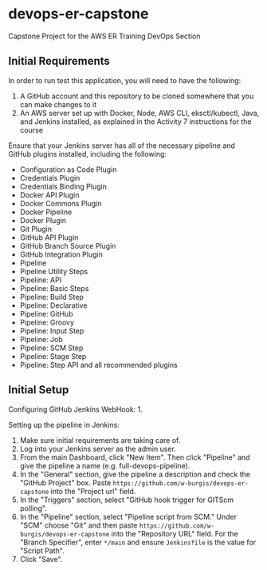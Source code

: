 # devops-er-capstone
Capstone Project for the AWS ER Training DevOps Section

## Initial Requirements

In order to run test this application, you will need to have the following:
1. A GitHub account and this repository to be cloned somewhere that you can make changes to it
2. An AWS server set up with Docker, Node, AWS CLI, eksctl/kubectl, Java, and Jenkins installed, as explained in the Activity 7 instructions for the course

Ensure that your Jenkins server has all of the necessary pipeline and GitHub plugins installed, including the following:
- Configuration as Code Plugin
- Credentials Plugin
- Credentials Binding Plugin
- Docker API Plugin
- Docker Commons Plugin
- Docker Pipeline
- Docker Plugin
- Git Plugin
- GitHub API Plugin
- GitHub Branch Source Plugin
- GitHub Integration Plugin
- Pipeline
- Pipeline Utility Steps
- Pipeline: API
- Pipeline: Basic Steps
- Pipeline: Build Step
- Pipeline: Declarative
- Pipeline: GitHub
- Pipeline: Groovy
- Pipeline: Input Step
- Pipeline: Job
- Pipeline: SCM Step
- Pipeline: Stage Step
- Pipeline: Step API
and all recommended plugins

## Initial Setup

Configuring GitHub Jenkins WebHook:
1. 

Setting up the pipeline in Jenkins:
1. Make sure initial requirements are taking care of.
2. Log into your Jenkins server as the admin user.
3. From the main Dashboard, click "New Item". Then click "Pipeline" and give the pipeline a name (e.g. full-devops-pipeline).
4. In the "General" section, give the pipeline a description and check the "GitHub Project" box. Paste `https://github.com/w-burgis/devops-er-capstone` into the "Project url" field.
5. In the "Triggers" section, select "GitHub hook trigger for GITScm polling".
6. In the "Pipeline" section, select "Pipeline script from SCM." Under "SCM" choose "Git" and then paste `https://github.com/w-burgis/devops-er-capstone` into the "Repository URL" field. For the "Branch Specifier", enter `*/main` and ensure `Jenkinsfile` is the value for "Script Path".
7. Click "Save".

